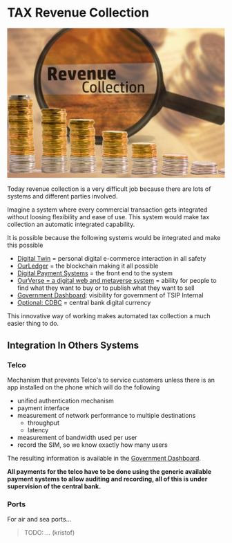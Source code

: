 # TAX Revenue Collection

![](img/rev_collection.png)  

Today revenue collection is a very difficult job because there are lots of systems and different parties involved.

Imagine a system where every commercial transaction gets integrated without loosing flexibility and ease of use. This system would make tax collection an automatic integrated capability.

It is possible because the following systems would be integrated and make this possible

- [Digital Twin](/web4/architecture_highlevel/web4_digital_twin.md) = personal digital e-commerce interaction in all safety
- [OurLedger](/ourbackbone/ourledger/ourledger.md) = the blockchain making it all possible
- [Digital Payment Systems](psp.md) = the front end to the system
- [OurVerse = a digital web and metaverse system](/ourverse/ourverse.md) = ability for people to find what they want to buy or to publish what they want to sell
- [Government Dashboard](government_dashboard.md): visibility for government of TSIP Internal
- [Optional: CDBC](usecase_cbdc.md) = central bank digital currency 

This innovative way of working makes automated tax collection a much easier thing to do.

## Integration In Others Systems

### Telco

Mechanism that prevents Telco's to service customers unless there is an app installed on the phone which will do the following

- unified authentication mechanism
- payment interface
- measurement of network performance to multiple destinations
    - throughput
    - latency
- measurement of bandwidth used per user
- record the SIM, so we know exactly how many users

The resulting information is available in the [Government Dashboard](government_dashboard.md).

**All payments for the telco have to be done using the generic available payment systems to allow auditing and recording, all of this is under supervision of the central bank.**

### Ports

For air and sea ports...

> TODO: ... (kristof)

